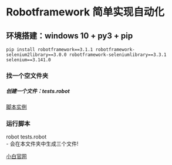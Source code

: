 # Robotframework 简单实现自动化
## 环境搭建：windows 10 + py3 + pip
       
`pip install robotframework==3.1.1 robotframework-selenium2library==3.0.0 robotframework-seleniumlibrary==3.3.1 selenium==3.141.0`

### 找一个空文件夹
##### 创建一个文件：tests.robot<br>
[脚本实例](https://raw.githubusercontent.com/Tser/xiaobai/master/tests.robot)

### 运行脚本
robot tests.robot<br>
        - 会在本文件夹中生成三个文件!

[小白官网](http://www.xiaobaiit.com)

